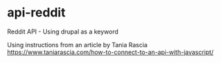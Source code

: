 # api-reddit
Reddit API - Using drupal as a keyword

Using instructions from an article by Tania Rascia
https://www.taniarascia.com/how-to-connect-to-an-api-with-javascript/
